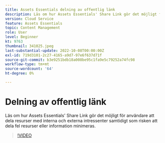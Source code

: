 ```yaml
---
title: Assets Essentials delning av offentlig länk
description: Läs om hur Assets Essentials' Share Link gör det möjligt för användare att dela resurser med interna och externa intressenter samtidigt som risken att dela fel resurser minimeras ... (Beskrivningarna ska vara mellan 60 och 160 tecken)
version: Cloud Service
feature: Assets Essentials
topic: Content Management
role: User
level: Beginner
kt: 9763
thumbnail: 341025.jpeg
last-substantial-update: 2022-10-08T00:00:00Z
exl-id: 719d3101-2c27-4165-a9d7-97e6f637d71f
source-git-commit: b3e9251bdb18a008be95c1fa9e5c79252a74fc98
workflow-type: tm+mt
source-wordcount: '64'
ht-degree: 0%

---
```


# Delning av offentlig länk

Läs om hur Assets Essentials&#39; Share Link gör det möjligt för användare att dela resurser med interna och externa intressenter samtidigt som risken att dela fel resurser eller information minimeras.

>[!VIDEO](https://video.tv.adobe.com/v/341025?quality=12&learn=on)
